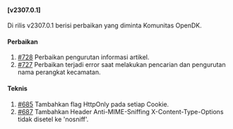 #### [v2307.0.1]

Di rilis v2307.0.1 berisi perbaikan yang diminta Komunitas OpenDK.

#### Perbaikan

1. [#728](https://github.com/OpenSID/OpenDK/issues/728) Perbaikan pengurutan informasi artikel.
2. [#727](https://github.com/OpenSID/OpenDK/issues/727) Perbaikan terjadi error saat melakukan pencarian dan pengurutan nama perangkat kecamatan.

#### Teknis

1. [#685](https://github.com/OpenSID/OpenDK/issues/685) Tambahkan flag HttpOnly pada setiap Cookie.
2. [#687](https://github.com/OpenSID/OpenDK/issues/687) Tambahkan Header Anti-MIME-Sniffing X-Content-Type-Options tidak disetel ke 'nosniff'.